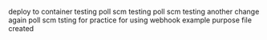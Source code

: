 deploy to container testing
poll scm testing
poll scm testing another change
again poll scm tsting for practice 
for using webhook example purpose file created 
